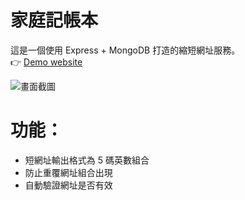# 家庭記帳本
這是一個使用 Express + MongoDB 打造的縮短網址服務。  
👉 [Demo website](https://cool-url-shortener.herokuapp.com/)  

![畫面截圖](https://github.com/Lianginger/expense-tracker/blob/master/cool-rul-shortener.png)

# 功能：
- 短網址輸出格式為 5 碼英數組合
- 防止重覆網址組合出現
- 自動驗證網址是否有效